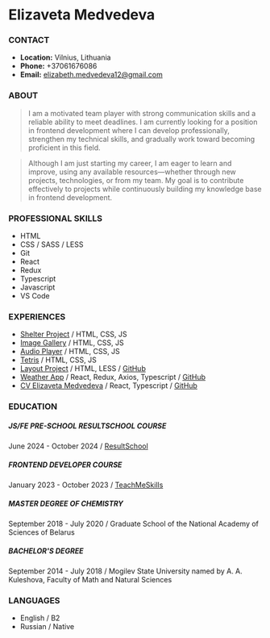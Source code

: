 # Elizaveta Medvedeva

### CONTACT

- __Location:__ Vilnius, Lithuania 
- __Phone:__ +37061676086
- __Email:__ elizabeth.medvedeva12@gmail.com

### ABOUT

> I am a motivated team player with strong communication skills and a reliable ability to meet deadlines. I am currently looking for a position in frontend development where I can develop professionally, strengthen my technical skills, and gradually work toward becoming proficient in this field.

> Although I am just starting my career, I am eager to learn and improve, using any available resources—whether through new projects, technologies, or from my team. My goal is to contribute effectively to projects while continuously building my knowledge base in frontend development.

### PROFESSIONAL SKILLS

- HTML
- CSS / SASS / LESS
- Git
- React
- Redux
- Typescript
- Javascript
- VS Code

### EXPERIENCES

- [Shelter Project](https://rolling-scopes-school.github.io/elizabethmedvedeva-JSFEPRESCHOOL2024Q2/shelter/) / HTML, CSS, JS 
- [Image Gallery](https://rolling-scopes-school.github.io/elizabethmedvedeva-JSFEPRESCHOOL2024Q2/image-gallery/) / HTML, CSS, JS 
- [Audio Player](https://rolling-scopes-school.github.io/elizabethmedvedeva-JSFEPRESCHOOL2024Q2/audio-player/) / HTML, CSS, JS 
- [Tetris](https://rolling-scopes-school.github.io/elizabethmedvedeva-JSFEPRESCHOOL2024Q2/random-game/) / HTML, CSS, JS
- [Layout Project](https://elizabethmedvedeva.github.io/mogo-project/dist/index.html) / HTML, LESS / [GitHub](https://github.com/ElizabethMedvedeva/mogo-project)
- [Weather App](https://elizabethmedvedeva.github.io/weather_forecast/) / React, Redux, Axios, Typescript / [GitHub](https://github.com/ElizabethMedvedeva/weather_forecast)
- [CV Elizaveta Medvedeva](https://elizabethmedvedeva.github.io/cv_medvedeva/) / React, Typescript / [GitHub](https://github.com/ElizabethMedvedeva/cv_medvedeva)

### EDUCATION

##### JS/FE PRE-SCHOOL RESULTSCHOOL COURSE

June 2024 - October 2024 / [ResultSchool]()

##### FRONTEND DEVELOPER COURSE

January 2023 - October 2023 / [TeachMeSkills](https://drive.google.com/file/d/1_c3E5TK_Ytn4c72AAp9HbnR88l9CAwwP/view?usp=sharing)

##### MASTER DEGREE OF CHEMISTRY

September 2018 - July 2020 / Graduate School of the National Academy of Sciences of Belarus

##### BACHELOR'S DEGREE

September 2014 - July 2018 /
Mogilev State University named by A. A. Kuleshova, Faculty of Math and Natural Sciences

### LANGUAGES

- English / B2
- Russian / Native
